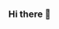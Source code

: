 ### Hi there 👋

<!--
**achancay10/achancay10** is a ✨ _special_ ✨ repository because its `README.md` (this file) appears on your GitHub profile.

Here are some ideas to get you started:

- 🔭 I’m currently working/studying as IT Specialist for systemintegration
- 🌱 I’m currently learning ...
- 🤔 I’m looking for help with ...
- 💬 Ask me about languages, travel tips, bureaucracy in Italy and Germany
- ⚡ Fun fact: I have a bachelor in languages but came back to my old love, IT. 
-->
